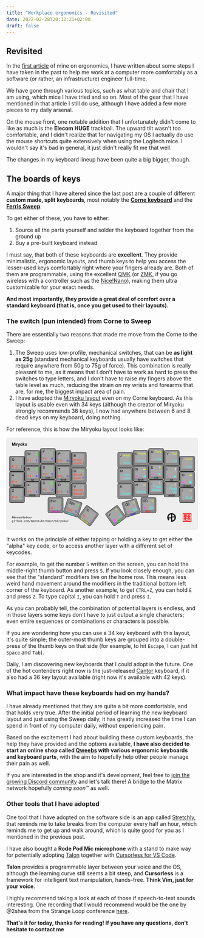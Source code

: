 ```yaml
---
title: "Workplace ergonomics - Revisited"
date: 2022-02-28T20:12:21+02:00
draft: false
---
```


## Revisited

In the [first article](workplace-ergonomics) of mine on ergonomics, I have written about some steps I have taken in the past to help me work at a computer more comfortably as a software (or rather, an infrastructure) engineer full-time.

We have gone through various topics, such as what table and chair that I am using, which mice I have tried and so on. Most of the gear that I have mentioned in that article I still do use, although I have added a few more pieces to my daily arsenal.

On the mouse front, one notable addition that I unfortunately didn't come to like as much is the **Elecom HUGE** trackball. The upward tilt wasn't too comfortable, and I didn't realize that for navigating my OS I actually do use the mouse shortcuts quite extensively when using the Logitech mice. I wouldn't say it's bad in general, it just didn't really fit me that well.

The changes in my keyboard lineup have been quite a big bigger, though.

## The boards of keys

A major thing that I have altered since the last post are a couple of different **custom made, split keyboards**, most notably the [**Corne keyboard**](https://github.com/foostan/crkbd) and the [**Ferris Sweep**](https://github.com/davidphilipbarr/Sweep).

To get either of these, you have to either:

1. Source all the parts yourself and solder the keyboard together from the ground up
1. Buy a pre-built keyboard instead

I must say, that both of these keyboards are **excellent**. They provide minimalistic, ergonomic layouts, and thumb keys to help you access the lesser-used keys comfortably right where your fingers already are. Both of them are programmable, using the excellent [QMK](https://qmk.fm/) (or [ZMK](https://zmk.dev/), if you go wireless with a controller such as the [Nice!Nano](https://nicekeyboards.com/nice-nano)), making them ultra customizable for your exact needs.

**And most importantly, they provide a great deal of comfort over a standard keyboard (that is, once you get used to their layouts).**

### The **switch** (pun intended) from Corne to Sweep

There are essentially two reasons that made me move from the Corne to the Sweep:

1. The Sweep uses low-profile, mechanical switches, that can be **as light as 25g** (standard mechanical keyboards usually have switches that require anywhere from 50g to 75g of force). This combination is really pleasant to me, as it means that I don't have to work as hard to press the switches to type letters, and I don't have to raise my fingers above the table level as much, reducing the strain on my wrists and forearms that are, for me, the biggest impact area of pain.
1. I have adopted the [Miryoku layout]() even on my Corne keyboard. As this layout is usable even with 34 keys (although the creator of Miryoku strongly recommends 36 keys), I now had anywhere between 6 and 8 dead keys on my keyboard, doing nothing.

For reference, this is how the Miryoku layout looks like:

![miryoku](../../static/images/miryoku.png)

It works on the principle of either tapping or holding a key to get either the "alpha" key code, or to access another layer with a different set of keycodes.

For example, to get the number `5` written on the screen, you can hold the middle-right thumb button and press `S`. If you look closely enough, you can see that the "standard" modifiers live on the home row. This means less weird hand movement around the modifiers in the traditional bottom left corner of the keyboard. As another example, to get `CTRL+Z`, you can hold `E` and press `Z`. To type capital `I`, you can hold `T` and press `I`.

As you can probably tell, the combination of potential layers is endless, and in those layers some keys don't have to just output a single characters; even entire sequences or combinations or characters is possible.

If you are wondering how you can use a 34 key keyboard with this layout, it's quite simple; the outer-most thumb keys are grouped into a double-press of the thumb keys on that side (for example, to hit `Escape`, I can just hit `Space` and `Tab`).

Daily, I am discovering new keyboards that I could adopt in the future. One of the hot contenders right now is the just-released [Cantor](https://github.com/diepala/cantor) keyboard, if it also had a 36 key layout available (right now it's available with 42 keys).

### What impact have these keyboards had on my hands?

I have already mentioned that they are quite a bit more comfortable, and that holds very true. After the initial period of learning the new keyboard layout and just using the Sweep daily, it has greatly increased the time I can spend in front of my computer daily, without experiencing pain.

Based on the excitement I had about building these custom keyboards, the help they have provided and the options available, **I have also decided to start an online shop called [**Qweebs**](https://qweebs.com/) with various ergonomic keyboards and keyboard parts**, with the aim to hopefully help other people manage their pain as well.

If you are interested in the shop and it's development, feel free to [join the growing Discord community](https://discord.com/invite/cmjMM9Ccq3) and let's talk there! A bridge to the Matrix network hopefully *coming soon™* as well.

### Other tools that I have adopted

One tool that I have adopted on the software side is an app called [Stretchly](https://hovancik.net/stretchly/), that reminds me to take breaks from the computer every half an hour, which reminds me to get up and walk around, which is quite good for you as I mentioned in the previous post.

I have also bought a **Rode Pod Mic microphone** with a stand to make way for potentially adopting [Talon](https://talonvoice.com) together with [Cursorless for VS Code](https://github.com/cursorless-dev/cursorless-vscode).

**Talon** provides a programmable layer between your voice and the OS, although the learning curve still seems a bit steep, and **Cursorless** is a framework for intelligent text manipulation, hands-free. **Think Vim, just for your voice**.

I highly recommend taking a look at each of those if speech-to-text sounds interesting. One recording that I would recommend would be the one by @2shea from the Strange Loop conference [here](https://www.youtube.com/watch?v=YKuRkGkf5HU).

**That's it for today, thanks for reading! If you have any questions, don't hesitate to contact me**
